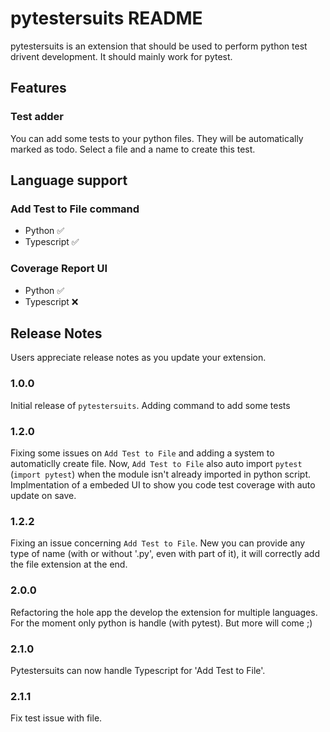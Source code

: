 # pytestersuits README

pytestersuits is an extension that should be used to perform python test drivent development. It should mainly work for pytest.

## Features

### Test adder
You can add some tests to your python files. They will be automatically marked as todo.
Select a file and a name to create this test.

## Language support

### Add Test to File command
- Python ✅
- Typescript ✅

### Coverage Report UI
- Python ✅
- Typescript ❌

## Release Notes

Users appreciate release notes as you update your extension.

### 1.0.0

Initial release of `pytestersuits`.
Adding command to add some tests

### 1.2.0

Fixing some issues on `Add Test to File` and adding a system to automaticlly create file.
Now, `Add Test to File` also auto import `pytest` (`import pytest`) when the module isn't already imported in python script.
<br>
Implmentation of a embeded UI to show you code test coverage with auto update on save.

### 1.2.2

Fixing an issue concerning `Add Test to File`.
New you can provide any type of name (with or without '.py', even with part of it), it will correctly add the file extension at the end.

### 2.0.0

Refactoring the hole app the develop the extension for multiple languages.
For the moment only python is handle (with pytest). But more will come ;)

### 2.1.0

Pytestersuits can now handle Typescript for 'Add Test to File'.

### 2.1.1

Fix test issue with file.